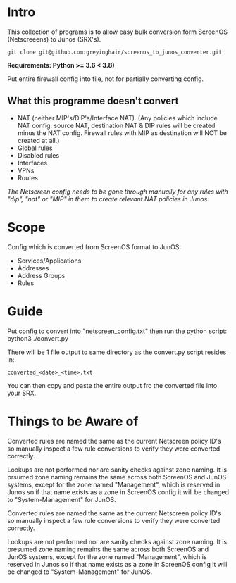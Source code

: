 # Intro

This collection of programs is to allow easy bulk conversion form ScreenOS (Netscreeens) to Junos (SRX's).

    git clone git@github.com:greyinghair/screenos_to_junos_converter.git

**Requirements: Python >= 3.6 < 3.8)**

Put entire firewall config into file, not for partially converting config. 


## What this programme doesn't convert

* NAT (neither MIP's/DIP's/Interface NAT).  (Any policies which include NAT config: source NAT, destination NAT & DIP rules will be created minus the NAT config.
Firewall rules with MIP as destination will NOT be created at all.)
* Global rules
* Disabled rules
* Interfaces
* VPNs
* Routes

_The Netscreen config needs to be gone through manually for any rules with "dip", "nat" or "MIP" in them to create relevant NAT policies in Junos._

# Scope

Config which is converted from ScreenOS format to JunOS:

* Services/Applications
* Addresses
* Address Groups
* Rules


# Guide

Put config to convert into "netscreen_config.txt" then run the python script:
python3 ./convert.py

There will be 1 file output to same directory as the convert.py script resides in: 

    converted_<date>_<time>.txt

You can then copy and paste the entire output fro the converted file into your SRX.

# Things to be Aware of

Converted rules are named the same as the current Netscreen policy ID's so manually inspect a few rule conversions
to verify they were converted correctly.

Lookups are not performed nor are sanity checks against zone naming.  It is prsumed zone naming remains the same across both ScreenOS and JunOS systems, 
except for the zone named "Management", which is reserved in Junos so if that name exists as a zone in ScreenOS config it will be changed
to "System-Management" for JunOS.

Converted rules are named the same as the current Netscreen policy ID's so manually inspect a few rule conversions
to verify they were converted correctly.

Lookups are not performed nor are sanity checks against zone naming.  It is presumed zone naming remains the same across both ScreenOS and JunOS systems, 
except for the zone named "Management", which is reserved in Junos so if that name exists as a zone in ScreenOS config it will be changed
to "System-Management" for JunOS.
